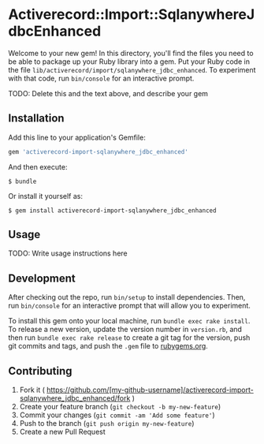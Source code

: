 # Activerecord::Import::SqlanywhereJdbcEnhanced

Welcome to your new gem! In this directory, you'll find the files you need to be able to package up your Ruby library into a gem. Put your Ruby code in the file `lib/activerecord/import/sqlanywhere_jdbc_enhanced`. To experiment with that code, run `bin/console` for an interactive prompt.

TODO: Delete this and the text above, and describe your gem

## Installation

Add this line to your application's Gemfile:

```ruby
gem 'activerecord-import-sqlanywhere_jdbc_enhanced'
```

And then execute:

    $ bundle

Or install it yourself as:

    $ gem install activerecord-import-sqlanywhere_jdbc_enhanced

## Usage

TODO: Write usage instructions here

## Development

After checking out the repo, run `bin/setup` to install dependencies. Then, run `bin/console` for an interactive prompt that will allow you to experiment.

To install this gem onto your local machine, run `bundle exec rake install`. To release a new version, update the version number in `version.rb`, and then run `bundle exec rake release` to create a git tag for the version, push git commits and tags, and push the `.gem` file to [rubygems.org](https://rubygems.org).

## Contributing

1. Fork it ( https://github.com/[my-github-username]/activerecord-import-sqlanywhere_jdbc_enhanced/fork )
2. Create your feature branch (`git checkout -b my-new-feature`)
3. Commit your changes (`git commit -am 'Add some feature'`)
4. Push to the branch (`git push origin my-new-feature`)
5. Create a new Pull Request

